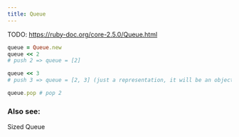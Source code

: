 ```yaml
---
title: Queue
---
```


TODO:
https://ruby-doc.org/core-2.5.0/Queue.html

```rb
queue = Queue.new
queue << 2
# push 2 => queue = [2]

queue << 3
# push 3 => queue = [2, 3] (just a representation, it will be an object though)

queue.pop # pop 2
```

### Also see:
Sized Queue